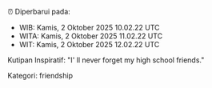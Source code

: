 ⏰ Diperbarui pada:
- WIB: Kamis, 2 Oktober 2025 10.02.22 UTC
- WITA: Kamis, 2 Oktober 2025 11.02.22 UTC
- WIT: Kamis, 2 Oktober 2025 12.02.22 UTC

Kutipan Inspiratif:
"I' ll never forget my high school friends."


Kategori: friendship

